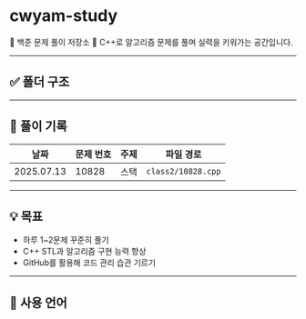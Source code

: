 # cwyam-study

🧠 백준 문제 풀이 저장소
📝 C++로 알고리즘 문제를 풀며 실력을 키워가는 공간입니다.

---

## ✅ 폴더 구조

---

## 🧾 풀이 기록

| 날짜 | 문제 번호 | 주제 | 파일 경로 |
|------|-----------|------|------------|
| 2025.07.13 | 10828 | 스택 | `class2/10828.cpp` |

---

## 💡 목표

- 하루 1~2문제 꾸준히 풀기
- C++ STL과 알고리즘 구현 능력 향상
- GitHub를 활용해 코드 관리 습관 기르기

---

## 📌 사용 언어
